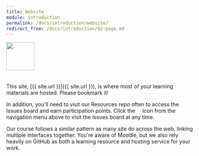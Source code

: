 ```yaml
---
title: Website
module: introduction
permalink: /docs/introduction/website/
redirect_from: /docs/introduction/02-page.md
---
```


<img src="./../../../img/arrow-divider.svg" style="width: 75px; border: none; margin: 0px 0 20px 0" />

This site, [{{ site.url }}]({{ site.url }}), is where most of your learning materials are hosted. Please bookmark it!

In addition, you'll need to visit our Resources repo often to access the Issues board and earn participation points. Click the &nbsp;<a href="https://github.com/Media-Ed-Online/intro-web-dev-resources-summer/issues"><i class="fa fa-github fa-lg"></i></a> &nbsp; icon from the navigation menu above to visit the Issues board at any time.

Our course follows a similar pattern as many site do across the web, linking multiple interfaces together. You're aware of Moodle, but we also rely heavily on GitHub as both a learning resource and hosting service for your work.
